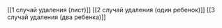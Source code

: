 [[1 случай удаления (лист)]]
[[2 случай удаления (один ребенок)]]
[[3 случай удаления (два ребенка)]]
